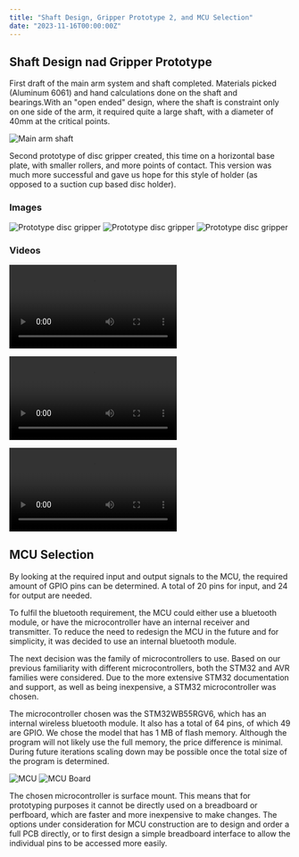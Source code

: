 ```yaml
---
title: "Shaft Design, Gripper Prototype 2, and MCU Selection"
date: "2023-11-16T00:00:00Z"
---
```


## Shaft Design nad Gripper Prototype

First draft of the main arm system and shaft completed. Materials picked (Aluminum 6061) and hand calculations done on the shaft and bearings.With an "open ended" design, where the shaft is constraint only on one side of the arm, it required quite a large shaft, with a diameter of 40mm at the critical points.

![Main arm shaft](logs/images/arm.png)

Second prototype of disc gripper created, this time on a horizontal base plate, with smaller rollers, and more points of contact. This version was much more successful and gave us hope for this style of holder (as opposed to a suction cup based disc holder).

### Images

![Prototype disc gripper](logs/images/gripper-2.png)
![Prototype disc gripper](logs/images/gripper-3.png)
![Prototype disc gripper](logs/images/gripper-4.png)

### Videos

<video src="/logs/videos/launch.mp4" autoplay loop>Launch</video>

<video src="/logs/videos/release-mechanism.mp4" autoplay loop>Release Mechanism</video>

<video src="/logs/videos/spinning.mp4" autoplay loop>Spinning</video>

## MCU Selection

By looking at the required input and output signals to the MCU, the required amount of GPIO pins can be determined. A total of 20 pins for input, and 24 for output are needed.

To fulfil the bluetooth requirement, the MCU could either use a bluetooth module, or have the microcontroller have an internal receiver and transmitter. To reduce the need to redesign the MCU in the future and for simplicity, it was decided to use an internal bluetooth module.

The next decision was the family of microcontrollers to use. Based on our previous familiarity with different microcontrollers, both the STM32 and AVR families were considered. Due to the more extensive STM32 documentation and support, as well as being inexpensive, a STM32 microcontroller was chosen.

The microcontroller chosen was the STM32WB55RGV6, which has an internal wireless bluetooth module. It also has a total of 64 pins, of which 49 are GPIO. We chose the model that has 1 MB of flash memory. Although the program will not likely use the full memory, the price difference is minimal. During future iterations scaling down may be possible once the total size of the program is determined.

![MCU](logs/images/mcu.png)
![MCU Board](logs/images/mcu-board.png)

The chosen microcontroller is surface mount. This means that for prototyping purposes it cannot be directly used on a breadboard or perfboard, which are faster and more inexpensive to make changes. The options under consideration for MCU construction are to design and order a full PCB directly, or to first design a simple breadboard interface to allow the individual pins to be accessed more easily.
